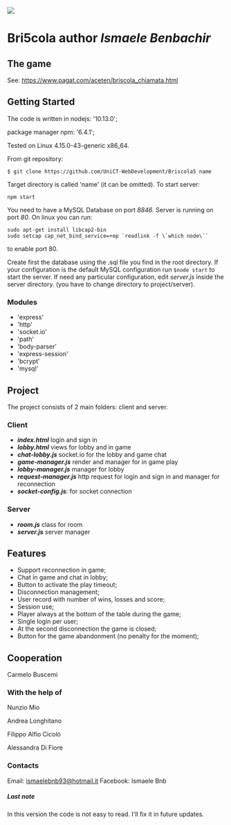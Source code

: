 ![](http://oi64.tinypic.com/sr4h.jpg)

# Bri5cola author *Ismaele Benbachir*

## The game

See: https://www.pagat.com/aceten/briscola_chiamata.html

## Getting Started

The code is written in nodejs: '10.13.0';

package manager npm: '6.4.1';

Tested on Linux 4.15.0-43-generic x86_64.

From git repository:

`$ git clone https://github.com/UniCT-WebDevelopment/Briscola5 name`

Target directory is called 'name' (it can be omitted).
To start server:

`npm start`

You need to have a MySQL Database on port *8846*.
Server is running on port *80*. On linux you can run:
```
sudo apt-get install libcap2-bin
sudo setcap cap_net_bind_service=+ep `readlink -f \`which node\``
```
to enable port 80.

Create first the database using the .sql file you find in the root directory.
If your configuration is the default MySQL configuration run
`$node start`
to start the server. If need any particular configuration, edit *server.js*  inside the server directory. (you have to change directory to project/server).

### Modules

- 'express'
- 'http'
- 'socket.io'
- 'path'
- 'body-parser'
- 'express-session'
- 'bcrypt'
- 'mysql'

## Project

The project consists of 2 main folders: client and server.

### Client

- ***index.html*** login and sign in
- ***lobby.html*** views for lobby and in game
- ***chat-lobby.js*** socket.io for the lobby and game chat
- ***game-manager.js*** render and manager for in game play
- ***lobby-manager.js*** manager for lobby
- ***request-manager.js*** http request for login and sign in and manager for reconnection
- ***socket-config.js***: for socket connection

### Server

- ***room.js*** class for room
- ***server.js*** server manager

## Features

- Support reconnection in game;
- Chat in game and chat in lobby;
- Button to activate the play timeout;
- Disconnection management;
- User record with number of wins, losses and score;
- Session use;
- Player always at the bottom of the table during the game;
- Single login per user;
- At the second disconnection the game is closed;
- Button for the game abandonment (no penalty for the moment);
 
## Cooperation

Carmelo Buscemi

### With the help of

Nunzio Mio

Andrea Longhitano

Filippo Alfio Cicolò

Alessandra Di Fiore

### Contacts
Email: ismaelebnb93@hotmail.it
Facebook: Ismaele Bnb

##### Last note
In this version the code is not easy to read. I'll fix it in future updates.
